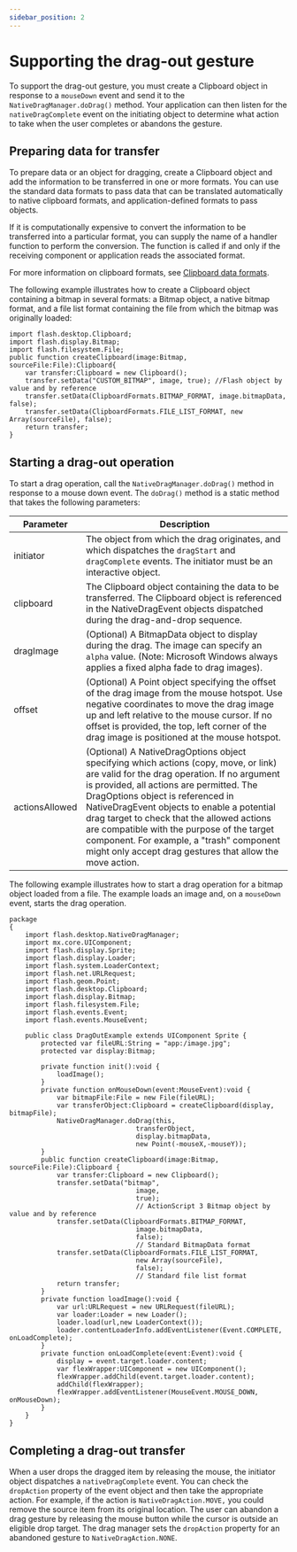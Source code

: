 ```yaml
---
sidebar_position: 2
---
```


# Supporting the drag-out gesture

To support the drag-out gesture, you must create a Clipboard object in response
to a `mouseDown` event and send it to the `NativeDragManager.doDrag()` method.
Your application can then listen for the `nativeDragComplete` event on the
initiating object to determine what action to take when the user completes or
abandons the gesture.

## Preparing data for transfer

To prepare data or an object for dragging, create a Clipboard object and add the
information to be transferred in one or more formats. You can use the standard
data formats to pass data that can be translated automatically to native
clipboard formats, and application-defined formats to pass objects.

If it is computationally expensive to convert the information to be transferred
into a particular format, you can supply the name of a handler function to
perform the conversion. The function is called if and only if the receiving
component or application reads the associated format.

For more information on clipboard formats, see
[Clipboard data formats](../copy-and-paste/clipboard-data-formats.md).

The following example illustrates how to create a Clipboard object containing a
bitmap in several formats: a Bitmap object, a native bitmap format, and a file
list format containing the file from which the bitmap was originally loaded:

```
import flash.desktop.Clipboard;
import flash.display.Bitmap;
import flash.filesystem.File;
public function createClipboard(image:Bitmap, sourceFile:File):Clipboard{
	var transfer:Clipboard = new Clipboard();
	transfer.setData("CUSTOM_BITMAP", image, true); //Flash object by value and by reference
	transfer.setData(ClipboardFormats.BITMAP_FORMAT, image.bitmapData, false);
	transfer.setData(ClipboardFormats.FILE_LIST_FORMAT, new Array(sourceFile), false);
	return transfer;
}
```

## Starting a drag-out operation

To start a drag operation, call the `NativeDragManager.doDrag()` method in
response to a mouse down event. The `doDrag()` method is a static method that
takes the following parameters:

| Parameter      | Description                                                                                                                                                                                                                                                                                                                                                                                                                                                             |
| -------------- | ----------------------------------------------------------------------------------------------------------------------------------------------------------------------------------------------------------------------------------------------------------------------------------------------------------------------------------------------------------------------------------------------------------------------------------------------------------------------- |
| initiator      | The object from which the drag originates, and which dispatches the `dragStart` and `dragComplete` events. The initiator must be an interactive object.                                                                                                                                                                                                                                                                                                                 |
| clipboard      | The Clipboard object containing the data to be transferred. The Clipboard object is referenced in the NativeDragEvent objects dispatched during the drag-and-drop sequence.                                                                                                                                                                                                                                                                                             |
| dragImage      | (Optional) A BitmapData object to display during the drag. The image can specify an `alpha` value. (Note: Microsoft Windows always applies a fixed alpha fade to drag images).                                                                                                                                                                                                                                                                                          |
| offset         | (Optional) A Point object specifying the offset of the drag image from the mouse hotspot. Use negative coordinates to move the drag image up and left relative to the mouse cursor. If no offset is provided, the top, left corner of the drag image is positioned at the mouse hotspot.                                                                                                                                                                                |
| actionsAllowed | (Optional) A NativeDragOptions object specifying which actions (copy, move, or link) are valid for the drag operation. If no argument is provided, all actions are permitted. The DragOptions object is referenced in NativeDragEvent objects to enable a potential drag target to check that the allowed actions are compatible with the purpose of the target component. For example, a "trash" component might only accept drag gestures that allow the move action. |

The following example illustrates how to start a drag operation for a bitmap
object loaded from a file. The example loads an image and, on a `mouseDown`
event, starts the drag operation.

```
package
{
	import flash.desktop.NativeDragManager;
	import mx.core.UIComponent;
	import flash.display.Sprite;
	import flash.display.Loader;
	import flash.system.LoaderContext;
	import flash.net.URLRequest;
	import flash.geom.Point;
	import flash.desktop.Clipboard;
	import flash.display.Bitmap;
	import flash.filesystem.File;
	import flash.events.Event;
	import flash.events.MouseEvent;

	public class DragOutExample extends UIComponent Sprite {
		protected var fileURL:String = "app:/image.jpg";
		protected var display:Bitmap;

		private function init():void {
			loadImage();
		}
		private function onMouseDown(event:MouseEvent):void {
			var bitmapFile:File = new File(fileURL);
			var transferObject:Clipboard = createClipboard(display, bitmapFile);
			NativeDragManager.doDrag(this,
								transferObject,
								display.bitmapData,
								new Point(-mouseX,-mouseY));
		}
		public function createClipboard(image:Bitmap, sourceFile:File):Clipboard {
			var transfer:Clipboard = new Clipboard();
			transfer.setData("bitmap",
								image,
								true);
								// ActionScript 3 Bitmap object by value and by reference
			transfer.setData(ClipboardFormats.BITMAP_FORMAT,
								image.bitmapData,
								false);
								// Standard BitmapData format
			transfer.setData(ClipboardFormats.FILE_LIST_FORMAT,
								new Array(sourceFile),
								false);
								// Standard file list format
			return transfer;
		}
		private function loadImage():void {
			var url:URLRequest = new URLRequest(fileURL);
			var loader:Loader = new Loader();
			loader.load(url,new LoaderContext());
			loader.contentLoaderInfo.addEventListener(Event.COMPLETE, onLoadComplete);
		}
		private function onLoadComplete(event:Event):void {
			display = event.target.loader.content;
			var flexWrapper:UIComponent = new UIComponent();
			flexWrapper.addChild(event.target.loader.content);
			addChild(flexWrapper);
			flexWrapper.addEventListener(MouseEvent.MOUSE_DOWN, onMouseDown);
		}
	}
}
```

## Completing a drag-out transfer

When a user drops the dragged item by releasing the mouse, the initiator object
dispatches a `nativeDragComplete` event. You can check the `dropAction` property
of the event object and then take the appropriate action. For example, if the
action is `NativeDragAction.MOVE,` you could remove the source item from its
original location. The user can abandon a drag gesture by releasing the mouse
button while the cursor is outside an eligible drop target. The drag manager
sets the `dropAction` property for an abandoned gesture to
`NativeDragAction.NONE`.
